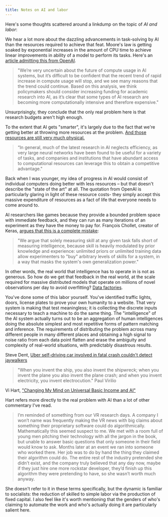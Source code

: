 ```yaml
---
title: Notes on AI and labor
---
```


Here's some thoughts scattered around a linkdump on the topic of *AI and labor*:


We hear a lot more about the dazzling advancements in task-solving by AI than the resources required to achieve that feat. Moore's law is getting soaked by exponential increases in the amount of CPU time to achieve linear improvements in ability of a model to perform its tasks.
Here's an [article admitting this from OpenAI](https://openai.com/blog/ai-and-compute/).

> "We’re very uncertain about the future of compute usage in AI systems, but it’s difficult to be confident that the recent trend of rapid increase in compute usage will stop, and we see many reasons that the trend could continue. Based on this analysis, we think policymakers should consider increasing funding for academic research into AI, as it’s clear that some types of AI research are becoming more computationally intensive and therefore expensive."

Unsurprisingly, they conclude that the only real problem here is that research budgets aren't high enough.

To the extent that AI gets "smarter", it's largely due to the fact that we're getting better at throwing more resources at the problem. [And those resources are still very much physical.](https://www.technologyreview.com/s/613630/training-a-single-ai-model-can-emit-as-much-carbon-as-five-cars-in-their-lifetimes/)

> “In general, much of the latest research in AI neglects efficiency, as very large neural networks have been found to be useful for a variety of tasks, and companies and institutions that have abundant access to computational resources can leverage this to obtain a competitive advantage."

Back when I was younger, my idea of progress in AI would consist of individual computers doing better with less resources – but that doesn't describe the "state of the art" at all. The quotation from OpenAI is particularly glaring in light of these resource costs- they simply accept this massive expenditure of resources as a fact of life that everyone needs to come around to. 

AI researchers like games because they provide a bounded problem space with immediate feedback, and they can run as many iterations of an experiment as they have the money to pay for. François Chollet, creator of Keras, [argues that this is a complete mistake](https://arxiv.org/abs/1911.01547):

> "We argue that solely measuring skill at any given task falls short of measuring intelligence, because skill is heavily modulated by prior knowledge and experience: unlimited priors or unlimited training data allow experimenters to "buy" arbitrary levels of skills for a system, in a way that masks the system's own generalization power." 

In other words, the real world that intelligence has to operate in is not as generous. So how do we get that feedback in the real world, at the scale required for massive distributed models that operate on millions of novel observations per day to avoid overfitting? [Data factories](https://www.nytimes.com/2019/08/16/technology/ai-humans.html).

You've done some of this labor yourself. You've identified traffic lights, doors, license plates to prove your own humanity to a website. That very system is making that test meaningless; it is collecting the discrete inputs necessary to teach a machine to do the same thing. The "intelligence" of the AI system actually turns out to be an aggregation of human intelligences doing the absolute simplest and most repetitive forms of pattern matching and inference. The requirements of distributing the problem across many different people in many different places and obtaining a high signal to noise ratio from each data point flatten and erase the ambiguity and complexity of real-world situations, with predictably disastrous results.

Steve Dent, [Uber self-driving car involved in fatal crash couldn't detect jaywalkers](https://www.engadget.com/2019/11/06/uber-self-driving-car-fatal-accident-ntsb/)

> "When you invent the ship, you also invent the shipwreck; when you invent the plane you also invent the plane crash; and when you invent electricity, you invent electrocution." Paul Virilio


Vi Hart, ["Changing My Mind on Universal Basic Income and AI"](https://theartofresearch.org/ai-ubi-and-data/)

Hart refers more directly to the real problem with AI than a lot of other commentary I've read.

> I’m reminded of something from our VR research days. A company I won’t name was frequently making the VR news with big claims about something their proprietary software could do algorithmically. Mathematically this seemed suspect to me. We met with a room full of young men pitching their technology with all the jargon in the book, but unable to answer basic questions that only someone in their field would know to ask. Months later at an event we ran into someone who worked there. Her job was to do by hand the thing they claimed their algorithm could do. The entire rest of the industry pretended she didn’t exist, and the company truly believed that any day now, maybe if they just hire one more rockstar developer, they’d finish up this algorithm they were pretending to have, so she wasn’t worth much anyway.

She doesn't refer to it in these terms specifically, but the dynamic is familiar to socialists: the reduction of skilled to simple labor via the production of fixed capital. I also feel like it's worth mentioning that the genders of who's claiming to automate the work and who's actually doing it are particularly salient here.

